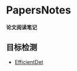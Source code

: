 # PapersNotes
**论文阅读笔记**
## 目标检测
- [EfficientDet](https://github.com/wangmaoxuhaoshuai/PapersNotes/blob/master/ObjectDetection/EfficientDet.md "普通链接带标题")
